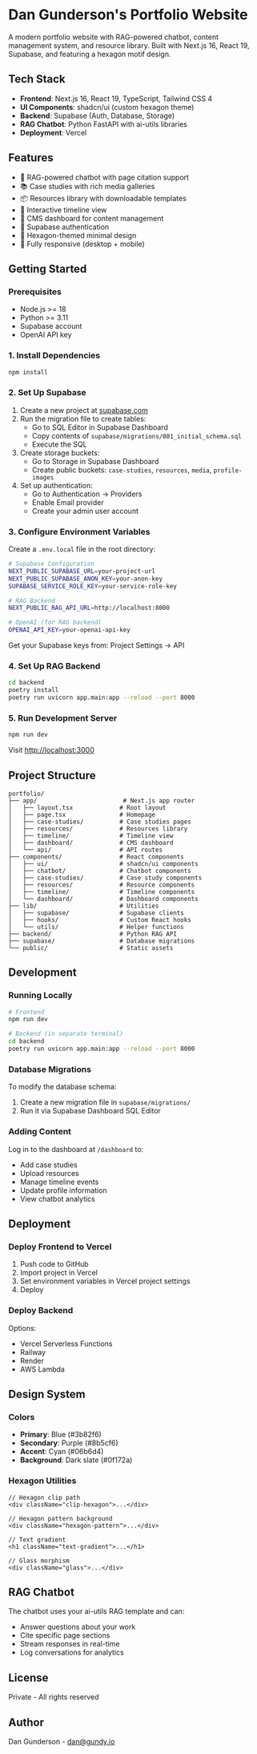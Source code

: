 # Dan Gunderson's Portfolio Website

A modern portfolio website with RAG-powered chatbot, content management system, and resource library. Built with Next.js 16, React 19, Supabase, and featuring a hexagon motif design.

## Tech Stack

- **Frontend**: Next.js 16, React 19, TypeScript, Tailwind CSS 4
- **UI Components**: shadcn/ui (custom hexagon theme)
- **Backend**: Supabase (Auth, Database, Storage)
- **RAG Chatbot**: Python FastAPI with ai-utils libraries
- **Deployment**: Vercel

## Features

- 🤖 RAG-powered chatbot with page citation support
- 📚 Case studies with rich media galleries
- 📦 Resources library with downloadable templates
- 📅 Interactive timeline view
- 🎨 CMS dashboard for content management
- 🔐 Supabase authentication
- 🎯 Hexagon-themed minimal design
- 📱 Fully responsive (desktop + mobile)

## Getting Started

### Prerequisites

- Node.js >= 18
- Python >= 3.11
- Supabase account
- OpenAI API key

### 1. Install Dependencies

```bash
npm install
```

### 2. Set Up Supabase

1. Create a new project at [supabase.com](https://supabase.com)
2. Run the migration file to create tables:
   - Go to SQL Editor in Supabase Dashboard
   - Copy contents of `supabase/migrations/001_initial_schema.sql`
   - Execute the SQL
3. Create storage buckets:
   - Go to Storage in Supabase Dashboard
   - Create public buckets: `case-studies`, `resources`, `media`, `profile-images`
4. Set up authentication:
   - Go to Authentication → Providers
   - Enable Email provider
   - Create your admin user account

### 3. Configure Environment Variables

Create a `.env.local` file in the root directory:

```bash
# Supabase Configuration
NEXT_PUBLIC_SUPABASE_URL=your-project-url
NEXT_PUBLIC_SUPABASE_ANON_KEY=your-anon-key
SUPABASE_SERVICE_ROLE_KEY=your-service-role-key

# RAG Backend
NEXT_PUBLIC_RAG_API_URL=http://localhost:8000

# OpenAI (for RAG backend)
OPENAI_API_KEY=your-openai-api-key
```

Get your Supabase keys from: Project Settings → API

### 4. Set Up RAG Backend

```bash
cd backend
poetry install
poetry run uvicorn app.main:app --reload --port 8000
```

### 5. Run Development Server

```bash
npm run dev
```

Visit [http://localhost:3000](http://localhost:3000)

## Project Structure

```
portfolio/
├── app/                        # Next.js app router
│   ├── layout.tsx             # Root layout
│   ├── page.tsx               # Homepage
│   ├── case-studies/          # Case studies pages
│   ├── resources/             # Resources library
│   ├── timeline/              # Timeline view
│   ├── dashboard/             # CMS dashboard
│   └── api/                   # API routes
├── components/                # React components
│   ├── ui/                    # shadcn/ui components
│   ├── chatbot/               # Chatbot components
│   ├── case-studies/          # Case study components
│   ├── resources/             # Resource components
│   ├── timeline/              # Timeline components
│   └── dashboard/             # Dashboard components
├── lib/                       # Utilities
│   ├── supabase/              # Supabase clients
│   ├── hooks/                 # Custom React hooks
│   └── utils/                 # Helper functions
├── backend/                   # Python RAG API
├── supabase/                  # Database migrations
└── public/                    # Static assets
```

## Development

### Running Locally

```bash
# Frontend
npm run dev

# Backend (in separate terminal)
cd backend
poetry run uvicorn app.main:app --reload --port 8000
```

### Database Migrations

To modify the database schema:
1. Create a new migration file in `supabase/migrations/`
2. Run it via Supabase Dashboard SQL Editor

### Adding Content

Log in to the dashboard at `/dashboard` to:
- Add case studies
- Upload resources
- Manage timeline events
- Update profile information
- View chatbot analytics

## Deployment

### Deploy Frontend to Vercel

1. Push code to GitHub
2. Import project in Vercel
3. Set environment variables in Vercel project settings
4. Deploy

### Deploy Backend

Options:
- Vercel Serverless Functions
- Railway
- Render
- AWS Lambda

## Design System

### Colors

- **Primary**: Blue (#3b82f6)
- **Secondary**: Purple (#8b5cf6)
- **Accent**: Cyan (#06b6d4)
- **Background**: Dark slate (#0f172a)

### Hexagon Utilities

```tsx
// Hexagon clip path
<div className="clip-hexagon">...</div>

// Hexagon pattern background
<div className="hexagon-pattern">...</div>

// Text gradient
<h1 className="text-gradient">...</h1>

// Glass morphism
<div className="glass">...</div>
```

## RAG Chatbot

The chatbot uses your ai-utils RAG template and can:
- Answer questions about your work
- Cite specific page sections
- Stream responses in real-time
- Log conversations for analytics

## License

Private - All rights reserved

## Author

Dan Gunderson - [dan@gundy.io](mailto:dan@gundy.io)
